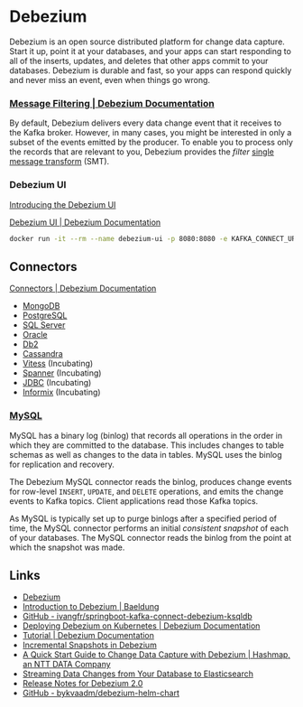 # Debezium

Debezium is an open source distributed platform for change data capture. Start it up, point it at your databases, and your apps can start responding to all of the inserts, updates, and deletes that other apps commit to your databases. Debezium is durable and fast, so your apps can respond quickly and never miss an event, even when things go wrong.

### [Message Filtering | Debezium Documentation](https://debezium.io/documentation/reference/stable/transformations/filtering.html)

By default, Debezium delivers every data change event that it receives to the Kafka broker. However, in many cases, you might be interested in only a subset of the events emitted by the producer. To enable you to process only the records that are relevant to you, Debezium provides the _filter_ [single message transform](https://cwiki.apache.org/confluence/display/KAFKA/KIP-66%3A+Single+Message+Transforms+for+Kafka+Connect) (SMT).

### Debezium UI

[Introducing the Debezium UI](https://debezium.io/blog/2021/08/12/introducing-debezium-ui/)

[Debezium UI | Debezium Documentation](https://debezium.io/documentation/reference/stable/operations/debezium-ui.html)

```bash
docker run -it --rm --name debezium-ui -p 8080:8080 -e KAFKA_CONNECT_URIS=http://connect:8083 quay.io/debezium/debezium-ui:2.1
```

## Connectors

[Connectors | Debezium Documentation](https://debezium.io/documentation/reference/stable/connectors/index.html)

- [MongoDB](https://debezium.io/documentation/reference/stable/connectors/mongodb.html)
- [PostgreSQL](https://debezium.io/documentation/reference/stable/connectors/postgresql.html)
- [SQL Server](https://debezium.io/documentation/reference/stable/connectors/sqlserver.html)
- [Oracle](https://debezium.io/documentation/reference/stable/connectors/oracle.html)
- [Db2](https://debezium.io/documentation/reference/stable/connectors/db2.html)
- [Cassandra](https://debezium.io/documentation/reference/stable/connectors/cassandra.html)
- [Vitess](https://debezium.io/documentation/reference/stable/connectors/vitess.html) (Incubating)
- [Spanner](https://debezium.io/documentation/reference/stable/connectors/spanner.html) (Incubating)
- [JDBC](https://debezium.io/documentation/reference/stable/connectors/jdbc.html) (Incubating)
- [Informix](https://debezium.io/documentation/reference/stable/connectors/informix.html) (Incubating)

### [MySQL](https://debezium.io/documentation/reference/stable/connectors/mysql.html)

MySQL has a binary log (binlog) that records all operations in the order in which they are committed to the database. This includes changes to table schemas as well as changes to the data in tables. MySQL uses the binlog for replication and recovery.

The Debezium MySQL connector reads the binlog, produces change events for row-level `INSERT`, `UPDATE`, and `DELETE` operations, and emits the change events to Kafka topics. Client applications read those Kafka topics.

As MySQL is typically set up to purge binlogs after a specified period of time, the MySQL connector performs an initial _consistent snapshot_ of each of your databases. The MySQL connector reads the binlog from the point at which the snapshot was made.

## Links

- [Debezium](https://debezium.io)
- [Introduction to Debezium | Baeldung](https://www.baeldung.com/debezium-intro)
- [GitHub - ivangfr/springboot-kafka-connect-debezium-ksqldb](https://github.com/ivangfr/springboot-kafka-connect-debezium-ksqldb)
- [Deploying Debezium on Kubernetes | Debezium Documentation](https://debezium.io/documentation/reference/stable/operations/kubernetes.html)
- [Tutorial | Debezium Documentation](https://debezium.io/documentation/reference/stable/tutorial.html)
- [Incremental Snapshots in Debezium](https://debezium.io/blog/2021/10/07/incremental-snapshots/)
- [A Quick Start Guide to Change Data Capture with Debezium | Hashmap, an NTT DATA Company](https://medium.com/hashmapinc/a-quick-start-guide-to-change-data-capture-with-debezium-aa1a2d0a9296)
- [Streaming Data Changes from Your Database to Elasticsearch](https://debezium.io/blog/2018/01/17/streaming-to-elasticsearch/)
- [Release Notes for Debezium 2.0](https://debezium.io/releases/2.0/release-notes)
- [GitHub - bykvaadm/debezium-helm-chart](https://github.com/bykvaadm/debezium-helm-chart)
